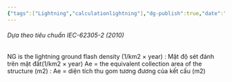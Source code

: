 ```yaml
---
{"tags":["Lightning","calculationlightning"],"dg-publish":true,"date":"2023-12-22","url":"https://docs.google.com/document/d/1XjSN3_-uwJaoKv6XkUcLO-ucTZN_CgcB/edit?usp=sharing&ouid=108456636918598274584&rtpof=true&sd=true","aliases":null,"Related":"ELT","permalink":"/Electric Engineer/ELT/Tính toán hệ thống nối đất/","dgPassFrontmatter":true,"noteIcon":"2","created":"2024-02-29T09:58:48.908+07:00","updated":"2023-12-25T15:30:15.000+07:00"}
---
```


###### Dựa theo tiêu chuẩn IEC-62305-2 (2010)

NG is the lightning ground flash density (1/km2 × year) :
Mật độ sét đánh trên mặt đất(1/km2 × year)
Ae = the equivalent collection area of the structure (m2) :
Ae = diện tích thu gom tương đương của kết cấu (m2)

